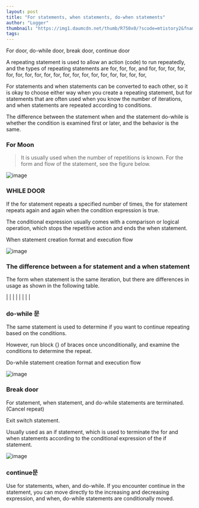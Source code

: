 ```yaml
---
layout: post
title: "For statements, when statements, do-when statements"
author: "Logger"
thumbnail: "https://img1.daumcdn.net/thumb/R750x0/?scode=mtistory2&fname=https%3A%2F%2Ft1.daumcdn.net%2Fcfile%2Ftistory%2F241A385055D53C6D1D"
tags: 
---
```



For door, do-while door, break door, continue door

A repeating statement is used to allow an action (code) to run repeatedly, and the types of repeating statements are for, for, for, and for, for, for, for, for, for, for, for, for, for, for, for, for, for, for, for, for, for, for,

For statements and when statements can be converted to each other, so it is okay to choose either way when you create a repeating statement, but for statements that are often used when you know the number of iterations, and when statements are repeated according to conditions.

The difference between the statement when and the statement do-while is whether the condition is examined first or later, and the behavior is the same.

### For Moon

> It is usually used when the number of repetitions is known.
For the form and flow of the statement, see the figure below.

![image](https://t1.daumcdn.net/cfile/tistory/241A385055D53C6D1D)

### WHILE DOOR

If the for statement repeats a specified number of times, the for statement repeats again and again when the condition expression is true.

The conditional expression usually comes with a comparison or logical operation, which stops the repetitive action and ends the when statement.

When statement creation format and execution flow

![image](https://t1.daumcdn.net/cfile/tistory/23451C4955D552CE15)

### The difference between a for statement and a when statement

The form when statement is the same iteration, but there are differences in usage as shown in the following table.

| |
| |
| |
| |

### do-while 문

The same statement is used to determine if you want to continue repeating based on the conditions.

However, run block {} of braces once unconditionally, and examine the conditions to determine the repeat.

Do-while statement creation format and execution flow

![image](https://t1.daumcdn.net/cfile/tistory/2175744355D55C6D0D)

### Break door

For statement, when statement, and do-while statements are terminated. (Cancel repeat)

Exit switch statement.

Usually used as an if statement, which is used to terminate the for and when statements according to the conditional expression of the if statement.

![image](https://t1.daumcdn.net/cfile/tistory/2228A64855D564B403)

### continue문

Use for statements, when, and do-while. If you encounter continue in the statement, you can move directly to the increasing and decreasing expression, and when, do-while statements are conditionally moved.